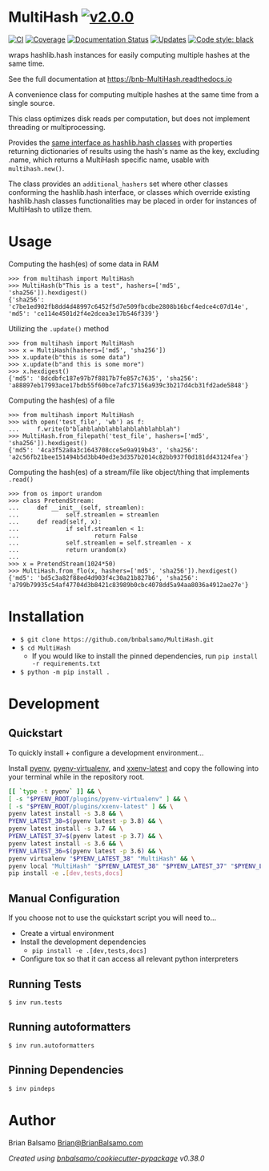 # MultiHash [![v2.0.0](https://img.shields.io/badge/version-2.0.0-blue.svg)](https://github.com/bnbalsamo/MultiHash/releases)

[![CI](https://github.com/bnbalsamo/MultiHash/workflows/CI/badge.svg?branch=master)](https://github.com/bnbalsamo/MultiHash/actions)
[![Coverage](https://codecov.io/gh/bnbalsamo/MultiHash/branch/master/graph/badge.svg)](https://codecov.io/gh/bnbalsamo/MultiHash/)
 [![Documentation Status](https://readthedocs.org/projects/bnb-MultiHash/badge/?version=latest)](http://bnb-MultiHash.readthedocs.io/en/latest/?badge=latest)
[![Updates](https://pyup.io/repos/github/bnbalsamo/MultiHash/shield.svg)](https://pyup.io/repos/github/bnbalsamo/MultiHash/) [![Code style: black](https://img.shields.io/badge/code%20style-black-000000.svg)](https://github.com/ambv/black)

wraps hashlib.hash instances for easily computing multiple hashes at the same time.

See the full documentation at https://bnb-MultiHash.readthedocs.io

A convenience class for computing multiple hashes at the same time from a single source.

This class optimizes disk reads per computation, but does not implement threading or multiprocessing.

Provides the [same interface as hashlib.hash classes](https://docs.python.org/3/library/hashlib.html#hashlib.hash.digest_size) with properties returning dictionaries of results using the hash's name as the key, excluding .name, which returns a MultiHash specific name, usable with ```multihash.new()```.

The class provides an ```additional_hashers``` set where other classes conforming the hashlib.hash interface, or classes which override existing hashlib.hash classes functionalities may be placed in order for instances of MultiHash to utilize them.

# Usage

Computing the hash(es) of some data in RAM
```
>>> from multihash import MultiHash
>>> MultiHash(b"This is a test", hashers=['md5', 'sha256']).hexdigest()
{'sha256': 'c7be1ed902fb8dd4d48997c6452f5d7e509fbcdbe2808b16bcf4edce4c07d14e', 'md5': 'ce114e4501d2f4e2dcea3e17b546f339'}
```

Utilizing the ```.update()``` method
```
>>> from multihash import MultiHash
>>> x = MultiHash(hashers=['md5', 'sha256'])
>>> x.update(b"this is some data")
>>> x.update(b"and this is some more")
>>> x.hexdigest()
{'md5': '8dcdbfc187e97b7f8817b7fe857c7635', 'sha256': 'a88897eb17993ace17bdb55f60bce7afc37156a939c3b217d4cb31fd2ade5848'}
```

Computing the hash(es) of a file
```
>>> from multihash import MultiHash
>>> with open('test_file', 'wb') as f:
...     f.write(b"blahblahblahblahblahblahblah")
>>> MultiHash.from_filepath('test_file', hashers=['md5', 'sha256']).hexdigest()
{'md5': '4ca3f52a8a3c1643708cce5e9a919b43', 'sha256': 'a2c56fb21bee151494b5d3bb40ed3e3d357b2014c82bb937f0d181dd43124fea'}
```

Computing the hash(es) of a stream/file like object/thing that implements ```.read()```
```
>>> from os import urandom
>>> class PretendStream:
...     def __init__(self, streamlen):
...             self.streamlen = streamlen
...     def read(self, x):
...             if self.streamlen < 1:
...                     return False
...             self.streamlen = self.streamlen - x
...             return urandom(x)
...
>>> x = PretendStream(1024*50)
>>> MultiHash.from_flo(x, hashers=['md5', 'sha256']).hexdigest()
{'md5': 'bd5c3a82f88ed4d903f4c30a21b827b6', 'sha256': 'a799b79935c54af47704d3b8421c83989b0cbc4078dd5a94aa8036a4912ae27e'}
```

# Installation
- ```$ git clone https://github.com/bnbalsamo/MultiHash.git```
- ```$ cd MultiHash```
    - If you would like to install the pinned dependencies, run ```pip install -r requirements.txt```
- ```$ python -m pip install .```

# Development

## Quickstart

To quickly install + configure a development environment...

Install [pyenv](https://github.com/pyenv/pyenv), [pyenv-virtualenv](https://github.com/pyenv/pyenv-virtualenv),
and [xxenv-latest](https://github.com/momo-lab/xxenv-latest) and copy the following into your terminal while
in the repository root.

```bash
[[ `type -t pyenv` ]] && \
[ -s "$PYENV_ROOT/plugins/pyenv-virtualenv" ] && \
[ -s "$PYENV_ROOT/plugins/xxenv-latest" ] && \
pyenv latest install -s 3.8 && \
PYENV_LATEST_38=$(pyenv latest -p 3.8) && \
pyenv latest install -s 3.7 && \
PYENV_LATEST_37=$(pyenv latest -p 3.7) && \
pyenv latest install -s 3.6 && \
PYENV_LATEST_36=$(pyenv latest -p 3.6) && \
pyenv virtualenv "$PYENV_LATEST_38" "MultiHash" && \
pyenv local "MultiHash" "$PYENV_LATEST_38" "$PYENV_LATEST_37" "$PYENV_LATEST_36" && \
pip install -e .[dev,tests,docs]
```

## Manual Configuration

If you choose not to use the quickstart script you will need to...

- Create a virtual environment
- Install the development dependencies
    - `pip install -e .[dev,tests,docs]`
- Configure tox so that it can access all relevant python interpreters

## Running Tests
```
$ inv run.tests
```

## Running autoformatters
```
$ inv run.autoformatters
```

## Pinning Dependencies
```
$ inv pindeps
```

# Author
Brian Balsamo <Brian@BrianBalsamo.com>

_Created using [bnbalsamo/cookiecutter-pypackage](https://github.com/bnbalsamo/cookiecutter-pypackage) v0.38.0_
